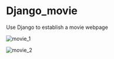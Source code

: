 # Django_movie

Use Django to establish a movie webpage


![movie_1](https://user-images.githubusercontent.com/50401924/144229117-65e72cef-4a18-44ef-abbf-2fc4711bac18.JPG)


![movie_2](https://user-images.githubusercontent.com/50401924/144229126-a76f03eb-f8bd-44d9-b410-b3c89ca72bcb.JPG)
